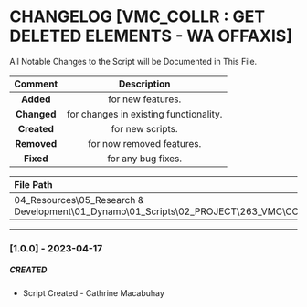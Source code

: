 # CHANGELOG [VMC_COLLR : GET DELETED ELEMENTS - WA OFFAXIS]
All Notable Changes to the Script will be Documented in This File.

| Comment | Description |
| :--: | :--: |
| **Added**  | for new features. |
|**Changed** |for changes in existing functionality. |
|**Created** | for new scripts. |
|**Removed** |for now removed features. |
|**Fixed** |for any bug fixes. |

| File Path | 
| :-- |
|04_Resources\05_Research & Development\01_Dynamo\01_Scripts\02_PROJECT\263_VMC\COLLECTOR|
------------------------------------------------------------------

### [1.0.0] - 2023-04-17
##### CREATED
- Script Created - Cathrine Macabuhay